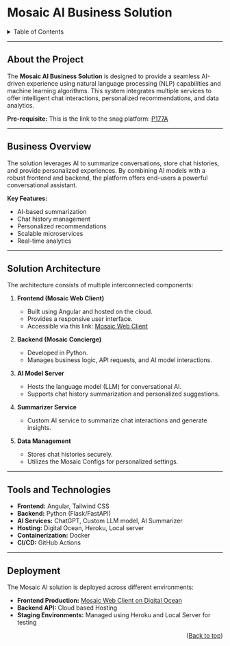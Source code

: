 # Mosaic AI Business Solution

<a id="readme-top"></a>

<details>
<summary>Table of Contents</summary>
<ol>
<li><a href="#about-the-project">About the Project</a></li>
<ul>
<li><a href="#business-overview">Business Overview</a></li>
<li><a href="#solution-architecture">Solution Architecture</a></li>
<li><a href="#tools-and-technologies">Tools and Technologies</a></li>
<li><a href="#deployment">Deployment</a></li>
</ul>
</ol>
</details>

---

## About the Project

The **Mosaic AI Business Solution** is designed to provide a seamless AI-driven experience using natural language processing (NLP) capabilities and machine learning algorithms. This system integrates multiple services to offer intelligent chat interactions, personalized recommendations, and data analytics.

**Pre-requisite:**
This is the link to the snag platform: [P177A](https://p177a.com)

---

## Business Overview

The solution leverages AI to summarize conversations, store chat histories, and provide personalized experiences. By combining AI models with a robust frontend and backend, the platform offers end-users a powerful conversational assistant.

**Key Features:**
- AI-based summarization
- Chat history management
- Personalized recommendations
- Scalable microservices
- Real-time analytics

---

## Solution Architecture

The architecture consists of multiple interconnected components:

1. **Frontend (Mosaic Web Client)**
    - Built using Angular and hosted on the cloud.
    - Provides a responsive user interface.
    - Accessible via this link: [Mosaic Web Client](https://mosaic-web-client-v2-s7yq7.ondigitalocean.app)

2. **Backend (Mosaic Concierge)**
    - Developed in Python.
    - Manages business logic, API requests, and AI model interactions.

3. **AI Model Server**
    - Hosts the language model (LLM) for conversational AI.
    - Supports chat history summarization and personalized suggestions.

4. **Summarizer Service**
    - Custom AI service to summarize chat interactions and generate insights.

5. **Data Management**
    - Stores chat histories securely.
    - Utilizes the Mosaic Configs for personalized settings.





---

## Tools and Technologies

- **Frontend:** Angular, Tailwind CSS
- **Backend:** Python (Flask/FastAPI)
- **AI Services:** ChatGPT, Custom LLM model, AI Summarizer
- **Hosting:** Digital Ocean, Heroku, Local server
- **Containerization:** Docker
- **CI/CD:** GitHub Actions

---

## Deployment

The Mosaic AI solution is deployed across different environments:

- **Frontend Production:** [Mosaic Web Client on Digital Ocean](https://mosaic-web-client-v2-s7yq7.ondigitalocean.app)
- **Backend API:** Cloud based Hosting
- **Staging Environments:** Managed using Heroku and Local Server for testing

<p align="right">(<a href="#readme-top">Back to top</a>)</p>

